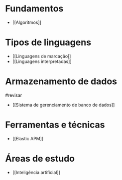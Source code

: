 # Fundamentos
- [[Algoritmos]]

# Tipos de linguagens
- [[Linguagens de marcação]]
- [[Linguagens interpretadas]]

# Armazenamento de dados
#revisar 
- [[Sistema de gerenciamento de banco de dados]]

# Ferramentas e técnicas
- [[Elastic APM]]

# Áreas de estudo
- [[Inteligência artificial]]
